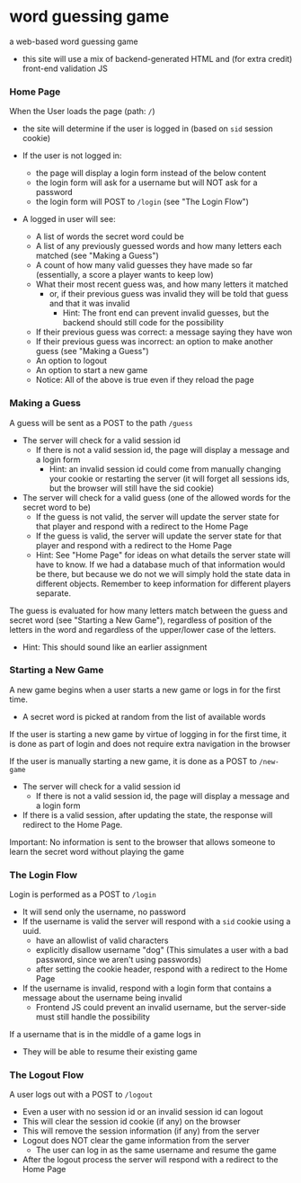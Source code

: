 # word guessing game

a web-based word guessing game
  - this site will use a mix of backend-generated HTML and (for extra credit) front-end validation JS


### Home Page

When the User loads the page (path: `/`)
- the site will determine if the user is logged in (based on `sid` session cookie)

- If the user is not logged in:
  - the page will display a login form instead of the below content
  - the login form will ask for a username but will NOT ask for a password
  - the login form will POST to `/login` (see "The Login Flow")

- A logged in user will see:
  - A list of words the secret word could be
  - A list of any previously guessed words and how many letters each matched (see "Making a Guess")
  - A count of how many valid guesses they have made so far (essentially, a score a player wants to keep low)
  - What their most recent guess was, and how many letters it matched
    - or, if their previous guess was invalid they will be told that guess and that it was invalid
      - Hint: The front end can prevent invalid guesses, but the backend should still code for the possibility
  - If their previous guess was correct: a message saying they have won
  - If their previous guess was incorrect: an option to make another guess (see "Making a Guess")
  - An option to logout
  - An option to start a new game
  - Notice: All of the above is true even if they reload the page

### Making a Guess

A guess will be sent as a POST to the path `/guess`
- The server will check for a valid session id
  - If there is not a valid session id, the page will display a message and a login form
    - Hint: an invalid session id could come from manually changing your cookie or restarting the server (it will forget all sessions ids, but the browser will still have the sid cookie)
- The server will check for a valid guess (one of the allowed words for the secret word to be)
  - If the guess is not valid, the server will update the server state for that player and respond with a redirect to the Home Page 
  - If the guess is valid, the server will update the server state for that player and respond with a redirect to the Home Page
  - Hint: See "Home Page" for ideas on what details the server state will have to know.  If we had a database much of that information would be there, but because we do not we will simply hold the state data in different objects.  Remember to keep information for different players separate.

The guess is evaluated for how many letters match between the guess and secret word (see "Starting a New Game"), regardless of position of the letters in the word and regardless of the upper/lower case of the letters.  
- Hint: This should sound like an earlier assignment

### Starting a New Game

A new game begins when a user starts a new game or logs in for the first time.
- A secret word is picked at random from the list of available words

If the user is starting a new game by virtue of logging in for the first time, it is done as part of login and does not require extra navigation in the browser

If the user is manually starting a new game, it is done as a POST to `/new-game`
- The server will check for a valid session id
  - If there is not a valid session id, the page will display a message and a login form
- If there is a valid session, after updating the state, the response will redirect to the Home Page.

Important: No information is sent to the browser that allows someone to learn the secret word without playing the game

### The Login Flow

Login is performed as a POST to `/login`
- It will send only the username, no password
- If the username is valid the server will respond with a `sid` cookie using a uuid.
  - have an allowlist of valid characters
  - explicitly disallow username "dog" (This simulates a user with a bad password, since we aren't using passwords)
  - after setting the cookie header, respond with a redirect to the Home Page
- If the username is invalid, respond with a login form that contains a message about the username being invalid
  - Frontend JS could prevent an invalid username, but the server-side must still handle the possibility

If a username that is in the middle of a game logs in
- They will be able to resume their existing game

### The Logout Flow

A user logs out with a POST to `/logout`
- Even a user with no session id or an invalid session id can logout
- This will clear the session id cookie (if any)  on the browser
- This will remove the session information (if any) from the server
- Logout does NOT clear the game information from the server
  - The user can log in as the same username and resume the game
- After the logout process the server will respond with a redirect to the Home Page
